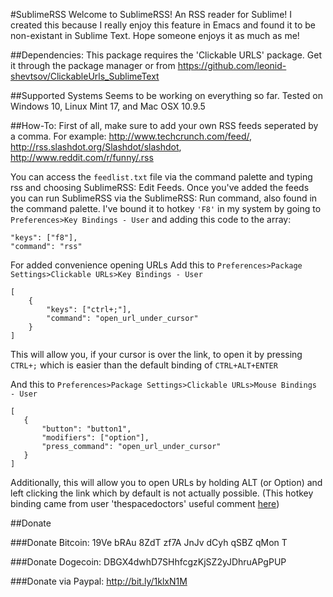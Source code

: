 #SublimeRSS
 Welcome to SublimeRSS! An RSS reader for Sublime! I created this because I really enjoy this feature in Emacs and found it to be non-existant in Sublime Text. Hope someone enjoys it as much as me!

##Dependencies:
This package requires the 'Clickable URLS' package. Get it through the package manager or from https://github.com/leonid-shevtsov/ClickableUrls_SublimeText

##Supported Systems
Seems to be working on everything so far.
Tested on Windows 10, Linux Mint 17, and Mac OSX 10.9.5 

##How-To:
First of all, make sure to add your own RSS feeds seperated by a comma. For example:
http://www.techcrunch.com/feed/,
http://rss.slashdot.org/Slashdot/slashdot,
http://www.reddit.com/r/funny/.rss

 You can access the `feedlist.txt` file via the command palette and typing rss and choosing SublimeRSS: Edit Feeds. Once you've added the feeds you can run SublimeRSS via the SublimeRSS: Run command, also found in the command palette. I've bound it to hotkey `'F8'` in my system by going to `Preferences>Key Bindings - User` and adding this code to the array:
```
"keys": ["f8"], 
"command": "rss" 
```
 For added convenience opening URLs 
 Add this to `Preferences>Package Settings>Clickable URLs>Key Bindings - User`
```
[
	{ 
		"keys": ["ctrl+;"], 
		"command": "open_url_under_cursor" 
	}
]
```
 This will allow you, if your cursor is over the link, to open it by pressing `CTRL+;` which is easier than the default binding of `CTRL+ALT+ENTER`

 And this to `Preferences>Package Settings>Clickable URLs>Mouse Bindings - User`
 ```
 [
	{ 
		"button": "button1", 
		"modifiers": ["option"], 
		"press_command": "open_url_under_cursor" 
	}
]
```
Additionally, this will allow you to open URLs by holding ALT (or Option) and left clicking the link which by default is not actually possible. (This hotkey binding came from user 'thespacedoctors' useful comment [here](https://github.com/leonid-shevtsov/ClickableUrls_SublimeText/issues/2))

##Donate

###Donate Bitcoin: 19Ve bRAu 8ZdT zf7A JnJv dCyh qSBZ qMon T

###Donate Dogecoin: DBGX4dwhD7SHhfcgzKjSZ2yJDhruAPgPUP

###Donate via Paypal: http://bit.ly/1klxN1M
